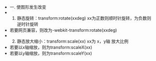 - 一. 使图形发生改变
- 1. 静态旋转：transform:rotate(xxdeg)  xx为正数则顺时针旋转，为负数则逆时针旋转
-   若要网页兼容，则改为-webkit-transform:rotate(xxdeg)
- 2. 静态放大缩小：transform:scale(xx)    xx为 x，y轴 放大比例
-    若要以x轴缩放，则为transform:scaleX(xx) 
-    若要以y轴缩放，则为transform:scaleY(xx) 
